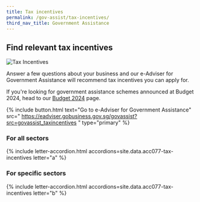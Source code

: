 ```yaml
---
title: Tax incentives
permalink: /gov-assist/tax-incentives/
third_nav_title: Government Assistance
---
```


## Find relevant tax incentives

![Tax Incentives](/images/grow/RunandGrow_TaxIncentives.jpg)

Answer a few questions about your business and our e-Adviser for Government Assistance will recommend tax incentives you can apply for.

If you're looking for government assistance schemes announced at Budget 2024, head to our [Budget 2024](/gov-assist/budget-announcement-for-businesses/) page.

{% include button.html text="Go to e-Adviser for Government Assistance" src="
https://eadviser.gobusiness.gov.sg/govassist?src=govassist_taxincentives
" type="primary" %}

### For all sectors

{% include letter-accordion.html accordions=site.data.acc077-tax-incentives letter="a" %}

### For specific sectors

{% include letter-accordion.html accordions=site.data.acc077-tax-incentives letter="b" %}

<script src="/jquery/jquery.min.js"></script>
<script src="/jquery/bp-menu-new-tab.js"></script>